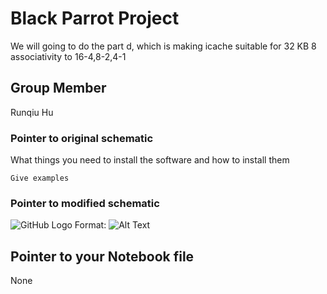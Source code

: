 # Black Parrot Project

We will going to do the part d, which is making icache suitable for 32 KB 8 associativity to 16-4,8-2,4-1

## Group Member

Runqiu Hu

### Pointer to original schematic

What things you need to install the software and how to install them

```
Give examples
```

### Pointer to modified schematic

![GitHub Logo](/images/logo.png)
Format: ![Alt Text](https://drive.google.com/drive/folders/1oSnanAnXLrbB3YTGSpSiN7Wc0_lVVxGy)



## Pointer to your Notebook file

None


